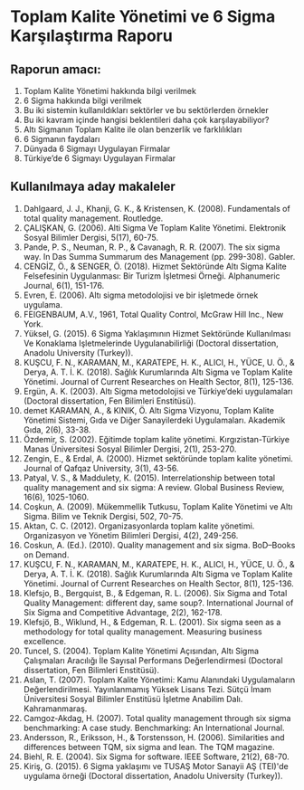 # Toplam Kalite Yönetimi ve 6 Sigma Karşılaştırma Raporu

## Raporun amacı:

1. Toplam Kalite Yönetimi hakkında bilgi verilmek
2. 6 Sigma hakkında bilgi verilmek
3. Bu iki sistemin kullanıldıkları sektörler ve bu sektörlerden örnekler
4. Bu iki kavram içinde hangisi beklentileri daha çok karşılayabiliyor?
5. Altı Sigmanın Toplam Kalite ile olan benzerlik ve farklılıkları
6. 6 Sigmanın faydaları
7. Dünyada 6 Sigmayı Uygulayan Firmalar
8. Türkiye’de 6 Sigmayı Uygulayan Firmalar


## Kullanılmaya aday makaleler

1. Dahlgaard, J. J., Khanji, G. K., & Kristensen, K. (2008). Fundamentals of total quality management. Routledge.
2. ÇALIŞKAN, G. (2006). Alti Sigma Ve Toplam Kalite Yönetimi. Elektronik Sosyal Bilimler Dergisi, 5(17), 60-75.
3. Pande, P. S., Neuman, R. P., & Cavanagh, R. R. (2007). The six sigma way. In Das Summa Summarum des Management (pp. 299-308). Gabler.
4. CENGİZ, Ö., & SENGER, Ö. (2018). Hizmet Sektöründe Altı Sigma Kalite Felsefesinin Uygulanması: Bir Turizm İşletmesi Örneği. Alphanumeric Journal, 6(1), 151-176.
5. Evren, E. (2006). Altı sigma metodolojisi ve bir işletmede örnek uygulama.
6. FEIGENBAUM, A.V., 1961, Total Quality Control, McGraw Hill Inc., New York.
7. Yüksel, G. (2015). 6 Sigma Yaklaşımının Hizmet Sektöründe Kullanılması Ve Konaklama Işletmelerinde Uygulanabilirliği (Doctoral dissertation, Anadolu University (Turkey)).
8. KUŞCU, F. N., KARAMAN, M., KARATEPE, H. K., ALICI, H., YÜCE, U. Ö., & Derya, A. T. İ. K. (2018). Sağlık Kurumlarında Altı Sigma ve Toplam Kalite Yönetimi. Journal of Current Researches on Health Sector, 8(1), 125-136.
9. Ergün, A. K. (2003). Altı Sigma metodolojisi ve Türkiye’deki uygulamaları (Doctoral dissertation, Fen Bilimleri Enstitüsü).
10. demet KARAMAN, A., & KINIK, Ö. Altı Sigma Vizyonu, Toplam Kalite Yönetimi Sistemi, Gıda ve Diğer Sanayilerdeki Uygulamaları. Akademik Gıda, 2(6), 33-38.
11. Özdemir, S. (2002). Eğitimde toplam kalite yönetimi. Kırgızistan-Türkiye Manas Üniversitesi Sosyal Bilimler Dergisi, 2(1), 253-270.
12. Zengin, E., & Erdal, A. (2000). Hizmet sektöründe toplam kalite yönetimi. Journal of Qafqaz University, 3(1), 43-56.
13. Patyal, V. S., & Maddulety, K. (2015). Interrelationship between total quality management and six sigma: A review. Global Business Review, 16(6), 1025-1060.
14. Coşkun, A. (2009). Mükemmellik Tutkusu, Toplam Kalite Yönetimi ve Altı Sigma. Bilim ve Teknik Dergisi, 502, 70-75.
15. Aktan, C. C. (2012). Organizasyonlarda toplam kalite yönetimi. Organizasyon ve Yönetim Bilimleri Dergisi, 4(2), 249-256.
16. Coskun, A. (Ed.). (2010). Quality management and six sigma. BoD–Books on Demand.
17. KUŞCU, F. N., KARAMAN, M., KARATEPE, H. K., ALICI, H., YÜCE, U. Ö., & Derya, A. T. İ. K. (2018). Sağlık Kurumlarında Altı Sigma ve Toplam Kalite Yönetimi. Journal of Current Researches on Health Sector, 8(1), 125-136.
18. Klefsjo, B., Bergquist, B., & Edgeman, R. L. (2006). Six Sigma and Total Quality Management: different day, same soup?. International Journal of Six Sigma and Competitive Advantage, 2(2), 162-178.
19. Klefsjö, B., Wiklund, H., & Edgeman, R. L. (2001). Six sigma seen as a methodology for total quality management. Measuring business excellence.
20. Tuncel, S. (2004). Toplam Kalite Yönetimi Açısından, Altı Sigma Çalışmaları Aracılığı İle Sayısal Performans Değerlendirmesi (Doctoral dissertation, Fen Bilimleri Enstitüsü).
21. Aslan, T. (2007). Toplam Kalite Yönetimi: Kamu Alanındaki Uygulamaların Değerlendirilmesi. Yayınlanmamış Yüksek Lisans Tezi. Sütçü İmam Üniversitesi Sosyal Bilimler Enstitüsü İşletme Anabilim Dalı. Kahramanmaraş.
22. Camgoz‐Akdag, H. (2007). Total quality management through six sigma benchmarking: A case study. Benchmarking: An International Journal.
23. Andersson, R., Eriksson, H., & Torstensson, H. (2006). Similarities and differences between TQM, six sigma and lean. The TQM magazine.
24. Biehl, R. E. (2004). Six Sigma for software. IEEE Software, 21(2), 68-70.
25. Kiriş, G. (2015). 6 Sigma yaklaşımı ve TUSAŞ Motor Sanayii AŞ (TEI)'de uygulama örneği (Doctoral dissertation, Anadolu University (Turkey)).

   